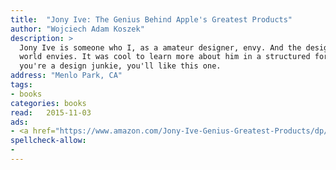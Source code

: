 ```yaml
---
title:  "Jony Ive: The Genius Behind Apple's Greatest Products"
author: "Wojciech Adam Koszek"
description: >
  Jony Ive is someone who I, as a amateur designer, envy. And the design
  world envies. It was cool to learn more about him in a structured form. If
  you're a design junkie, you'll like this one.
address: "Menlo Park, CA"
tags:
- books
categories: books
read:	2015-11-03
ads:
- <a href="https://www.amazon.com/Jony-Ive-Genius-Greatest-Products/dp/159184617X/ref=as_li_ss_il?s=books&ie=UTF8&qid=1466061154&sr=1-1&keywords=Jony+Ive%3A+The+Genius+Behind+Apple%27s+Greatest+Products&linkCode=li2&tag=wkoszek08-20&linkId=007b582fe9a7983831a0a2b85abbdefe" target="_blank"><img border="0" src="//ws-na.amazon-adsystem.com/widgets/q?_encoding=UTF8&ASIN=159184617X&Format=_SL160_&ID=AsinImage&MarketPlace=US&ServiceVersion=20070822&WS=1&tag=wkoszek08-20" ></a><img src="//ir-na.amazon-adsystem.com/e/ir?t=wkoszek08-20&l=li2&o=1&a=159184617X" width="1" height="1" border="0" alt="" style="border:none !important; margin:0px !important;" />
spellcheck-allow:
- 
---
```


